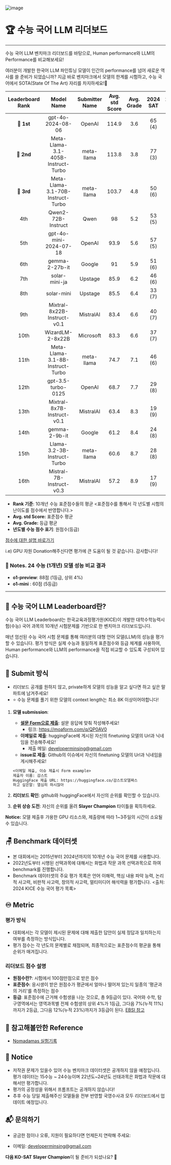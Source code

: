 ![image](https://github.com/user-attachments/assets/013fead4-495b-4cd8-9019-f64fe8447a22)

# 🏆 수능 국어 LLM 리더보드

------------
수능 국어 LLM 벤치마크 리더보드를 바탕으로, Human performance와 LLM의 Performance를 비교해보세요!

여러분이 개발한 한국어 LLM 파인튜닝 모델이 인간의 performance를 넘어 새로운 역사를 쓸 준비가 되었습니까? 지금 바로 벤치마크에서 모델의 한계를 시험하고, 수능 국어에서 SOTA(State Of The
Art) 자리를 차지하세요!👑

| Leaderboard Rank |             Model Name             | Submitter Name | Avg. std Score | Avg. Grade | 2024 SAT | 2023 SAT | 2022 SAT | 2021 SAT | 2020 SAT | 2019 SAT | 2018 SAT | 2017 SAT | 2016 SAT | 2015 SAT | URL                                                                                                                                    |
|:----------------:|:----------------------------------:|:--------------:|:--------------:|:----------:|:--------:|:--------:|:--------:|:--------:|:--------:|:--------:|:--------:|:--------:|:--------:|:--------:|:---------------------------------------------------------------------------------------------------------------------------------------|
|    🥇 **1st**    |         gpt-4o-2024-08-06          |     OpenAI     |     114.9      |    3.6     |  65 (4)  |  81 (4)  |  70 (4)  |  69 (4)  |  76 (4)  |  74 (3)  |  77 (4)  |  86 (2)  |  84 (3)  |  77 (4)  | [Link](https://openai.com/)                                                                                                            |
|    🥈 **2nd**    | Meta-Llama-3.1-405B-Instruct-Turbo |   meta-llama   |     113.8      |    3.8     |  77 (3)  |  87 (3)  |  69 (4)  |  70 (4)  |  65 (5)  |  68 (4)  |  78 (4)  |  80 (3)  |  87 (3)  |  68 (5)  | [Link](https://huggingface.co/meta-llama/Llama-3.1-405B-Instruct)                                                                      |
|    🥉 **3rd**    | Meta-Llama-3.1-70B-Instruct-Turbo  |   meta-llama   |     103.7      |    4.8     |  50 (6)  |  72 (5)  |  73 (3)  |  61 (5)  |  79 (3)  |  51 (5)  |  58 (6)  |  66 (5)  |  71 (5)  |  70 (5)  | [Link](https://huggingface.co/meta-llama/Llama-3.1-70B-Instruct)                                                                       |
|       4th        |         Qwen2-72B-Instruct         |      Qwen      |       98       |    5.2     |  53 (5)  |  57 (6)  |  59 (5)  |  45 (6)  |  57 (5)  |  56 (5)  |  76 (4)  |  69 (5)  |  58 (6)  |  63 (5)  | [Link](https://huggingface.co/Qwen)                                                                                                    |
|       5th        |       gpt-4o-mini-2024-07-18       |     OpenAI     |      93.9      |    5.6     |  57 (5)  |  53 (6)  |  50 (6)  |  55 (5)  |  50 (6)  |  46 (6)  |  62 (5)  |  58 (6)  |  64 (5)  |  57 (6)  | [Link](https://openai.com/)                                                                                                            |
|       6th        |           gemma-2-27b-it           |     Google     |       91       |    5.9     |  51 (6)  |  54 (6)  |  51 (6)  |  51 (6)  |  50 (6)  |  37 (7)  |  50 (6)  |  71 (4)  |  54 (6)  |  56 (6)  | [Link](https://huggingface.co/google/gemma-2-27b-it)                                                                                   |
|       7th        |           solar-mini-ja            |    Upstage     |      85.9      |    6.2     |  46 (6)  |  58 (6)  |  43 (6)  |  41 (7)  |  46 (6)  |  51 (5)  |  49 (6)  |  48 (7)  |  40 (7)  |  52 (6)  | [Link](https://ko.upstage.ai/feed/company/event-recap-exploring-japan-ai-scene-with-upstage-solar-mini-ja)                             |
|       8th        |             solar-mini             |    Upstage     |      85.5      |    6.4     |  33 (7)  |  57 (6)  |  48 (6)  |  42 (7)  |  46 (6)  |  50 (6)  |  43 (7)  |  55 (6)  |  42 (7)  |  56 (6)  | [Link](https://www.upstage.ai/feed/product/solarmini-performance-report)                                                               |
|       9th        |    Mixtral-8x22B-Instruct-v0.1     |   MistralAI    |      83.4      |    6.6     |  40 (7)  |  44 (7)  |  47 (6)  |  31 (8)  |  38 (7)  |  35 (7)  |  65 (5)  |  57 (6)  |  50 (6)  |  44 (7)  | [Link](https://huggingface.co/mistralai/Mixtral-8x22B-Instruct-v0.1)                                                                   |
|       10th       |          WizardLM-2-8x22B          |   Microsoft    |      83.3      |    6.6     |  37 (7)  |  56 (6)  |  47 (6)  |  30 (8)  |  52 (6)  |  29 (8)  |  51 (6)  |  47 (7)  |  51 (6)  |  53 (6)  | [Link](https://www.microsoft.com/en-us/research/publication/wizardlm-empowering-large-language-models-to-follow-complex-instructions/) |
|       11th       |  Meta-Llama-3.1-8B-Instruct-Turbo  |   meta-llama   |      74.7      |    7.1     |  46 (6)  |  31 (8)  |  36 (7)  |  34 (7)  |  36 (7)  |  24 (8)  |  38 (7)  |  38 (7)  |  37 (7)  |  45 (7)  | [Link](https://huggingface.co/meta-llama/Llama-3.1-8B-Instruct)                                                                        |
|       12th       |         gpt-3.5-turbo-0125         |     OpenAI     |      68.7      |    7.7     |  29 (8)  |  39 (7)  |  26 (8)  |  17 (9)  |  36 (7)  |  24 (8)  |  38 (7)  |  25 (8)  |  45 (7)  |  27 (8)  | [Link](https://openai.com/)                                                                                                            |
|       13th       |     Mixtral-8x7B-Instruct-v0.1     |   MistralAI    |      63.4      |    8.3     |  19 (9)  |  25 (8)  |  40 (7)  |  20 (9)  |  27 (8)  |  19 (9)  |  37 (7)  |  16 (9)  |  30 (8)  |  19 (9)  | [Link](https://huggingface.co/mistralai/Mixtral-8x7B-Instruct-v0.1)                                                                    |
|       14th       |           gemma-2-9b-it            |     Google     |      61.2      |    8.4     |  24 (8)  |  20 (9)  |  16 (9)  |  22 (9)  |  17 (9)  |  29 (8)  |  24 (8)  |  25 (8)  |  25 (8)  |  29 (8)  | [Link](https://huggingface.co/google/gemma-2-9b-it)                                                                                    |
|       15th       |    Llama-3.2-3B-Instruct-Turbo     |   meta-llama   |      60.6      |    8.7     |  28 (8)  |  18 (9)  |  27 (8)  |  23 (9)  |  16 (9)  |  17 (9)  |  21 (9)  |  29 (8)  |  22 (9)  |  23 (9)  | [Link](https://huggingface.co/meta-llama/Llama-3.2-3B-Instruct)                                                                        |
|       16th       |      Mistral-7B-Instruct-v0.3      |   MistralAI    |      57.2      |    8.9     |  17 (9)  |  11 (9)  |  22 (9)  |  12 (9)  |  18 (9)  |  21 (9)  |  19 (9)  |  27 (8)  |  23 (9)  |  21 (9)  | [Link](https://huggingface.co/mistralai/Mistral-7B-Instruct-v0.3)                                                                      |

- **Rank 기준**: 10개년 수능 표준점수들의 평균  <표준점수를 통해서 각 년도별 시험의 난이도를 점수에서 반영합니다.>
- **Avg. std Score:** 표준점수 평균
- **Avg. Grade:** 등급 평균
- **년도별 수능 점수 표기**: 원점수(등급)

[점수에 대한 설명 바로가기](https://github.com/minsing-jin/KO-SAT_Slayer_Champions_League/blob/main/Korean_README.md#%EF%B8%8F-metric)

i.e)
GPU 자원 Donation해주신다면 평가에 큰 도움이 될 것 같습니다. 감사합니다!

### 📗 Notes. 24 수능 (1개년) 모델 성능 비교 결과

- **o1-preview**: 88점 (1등급, 상위 4%)
- **o1-mini** : 60점 (5등급)

---

## 🎯 수능 국어 LLM Leaderboard란?

수능 국어 LLM Leaderboard는 한국교육과정평가원(KICE)이 개발한 대학수학능력시험(수능) 국어 과목의 10개년 시험문제를 기반으로 한 벤치마크 리더보드입니다.

매년 엄선된 수능 국어 시험 문제를 통해 여러분의 대형 언어 모델(LLM)의 성능을 평가할 수 있습니다. 평가 방식은 실제 수능과 동일하게 표준점수와 등급 체계를 사용하여, Human performance와 LLM의
performance을 직접 비교할 수 있도록 구성되어 있습니다.


## 🏅 Submit 방식

- 리더보드 공개를 원하지 않고, private하게 모델의 성능을 알고 싶다면 하고 싶은 말 파트에 남겨주세요!
- ⭐️ 수능 문제를 풀기 위한 모델의 context length는 최소 8K 이상이어야합니다!

1. **모델 submission**:
    - **[설문 Form으로 제출](https://moaform.com/q/QP0AV0)**: 설문 응답에 맞춰 작성해주세요!
        - 링크: https://moaform.com/q/QP0AV0
    - **이메일로 제출**: huggingFace에 게시된 자신의 finetuning 모델의 Url과 닉네임을 전송해주세요!
        - 제출 메일: developerminsing@gmail.com
    - **issue로 제출**: Github의 이슈에서 자신의 finetuning 모델의 Url과 닉네임을 게시해주세요!
    ```markdown
   <이메일 제출, 이슈 제출시 Form example>
    제출자 이름: 감스트
    HuggingFace 제출 URL: https://huggingface.co/감스트모델짜스
    하고 싶은말: 열심히 하시잖아
    ```

2. **리더보드 확인**: github와 huggingFace에서 자신의 순위를 확인할 수 있습니다.
3. **순위 상승 도전**: 자신의 순위를 올려 **Slayer Champion** 타이틀을 획득하세요.

**Notice:** 모델 제출후 가용한 GPU 리소스와, 제출량에 따라 1~3주일의 시간이 소요될 수 있습니다.

## 🪑 Benchmark 데이터셋

- 본 대회에서는 2015년부터 2024년까지의 10개년 수능 국어 문제를 사용합니다.
- 2022년도부터 시행된 선택과목에 대해서는 화법과 작문 과목 선택과목으로 하여 benchmark를 진행합니다.
- Benchmark 데이터셋의 주요 평가 목록은 언어 이해력, 핵심 내용 파악 능력, 논리적 사고력, 비판적 사고력, 창의적 사고력, 멀티미디어 해석력을 평가합니다.
  <출처: 2024 KICE 수능 국어 평가 목록>

## ♾️ Metric

### 평가 방식

- 대회에서는 각 모델이 제시된 문제에 대해 제출한 답안이 실제 정답과 일치하는지 여부를 측정하는 방식입니다.
- 평가 점수는 각 년도의 문제별로 채점되며, 최종적으로는 표준점수의 평균을 통해 순위가 매겨집니다.

### 리더보드 점수 설명

- **원점수란?**: 시험에서 100점만점으로 받은 점수
- **표준점수**: 응시생이 받은 원점수가 평균에서 얼마나 떨어져 있는지 일종의 '평균과의 거리'를 측정하는 점수
- **등급**: 표준점수에 근거해 수험생을 나눈 것으로, 총 9등급이 있다. 국어와 수학, 탐구영역에서는 영역과목별 전체 수험생의 상위 4%가 1등급, 그다음 7%(누적 11%)까지가 2등급, 그다음 12%(누적
  23%)까지가 3등급이 된다.
  [EBSI 참고](https://www.ebsi.co.kr/ebs/ent/enta/retrieveEntNewsView.ebs?bbsCd=B011&datNo=142017)

## 📗 참고해볼만한 Reference

- [Nomadamas 실험기록](https://github.com/NomaDamas/KICE_slayer_AI_Korean?tab=readme-ov-file#5-%ED%98%95%EC%8B%9D-%EC%A7%80%EC%A0%95-%ED%94%84%EB%A1%AC%ED%94%84%ED%8A%B8)

## 📰 Notice

- 저작권 문제가 있을수 있어 수능 벤치마크 데이터셋은 공개하지 않을 예정입니다. 평가 데이터는 15수능 ~ 24수능이며 22년도~24년도 선태과목은 화법과 작문에 대해서만 평가합니다.
- 평가의 공정성을 위해서 프롬프트는 공개하지 않습니다!
- 추후 수능 당일 제출해주신 모델들을 전부 반영할 국영수사과 모두 리더보드에서 업데이트 예정입니다.

## 📬 문의하기

- 궁금한 점이나 오류, 지원이 필요하다면 언제든지 연락해 주세요:

- 이메일: developerminsing@gmail.com

**다음 KO-SAT Slayer Champion**이 될 준비가 되셨나요? 💪

